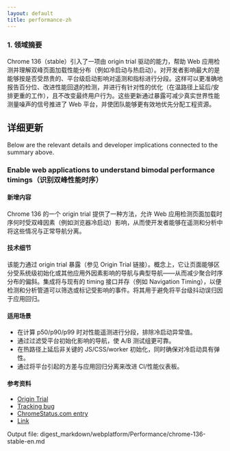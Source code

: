```yaml
---
layout: default
title: performance-zh
---
```


### 1. 领域摘要

Chrome 136（stable）引入了一项由 origin trial 驱动的能力，帮助 Web 应用检测并理解双峰页面加载性能分布（例如冷启动与热启动）。对开发者影响最大的是能够按是否受昂贵的、平台级启动影响对遥测和指标进行分段。这样可以更准确地报告百分位、改进性能回退的检测，并进行有针对性的优化（在温路径上延后/安排更重的工作），且不改变最终用户行为。这些更新通过暴露可减少真实世界性能测量噪声的信号推进了 Web 平台，并使团队能够更有效地优先分配工程资源。

## 详细更新

Below are the relevant details and developer implications connected to the summary above.

### Enable web applications to understand bimodal performance timings（识别双峰性能时序）

#### 新增内容
Chrome 136 的一个 origin trial 提供了一种方法，允许 Web 应用检测页面加载时序何时受双峰因素（例如浏览器冷启动）影响，从而使开发者能够在遥测和分析中将这些情况与正常导航分离。

#### 技术细节
该能力通过 origin trial 暴露（参见 Origin Trial 链接）。概念上，它让页面能够区分受系统级初始化或其他应用外因素影响的导航与典型导航——从而减少聚合时序分布的偏斜。集成将与现有的 timing 接口并存（例如 Navigation Timing），以便检测和分析管道可以筛选或标记受影响的事件。将其用于避免将平台级抖动误归因于应用回归。

#### 适用场景
- 在计算 p50/p90/p99 时对性能遥测进行分段，排除冷启动异常值。
- 通过过滤受平台初始化影响的导航，使 A/B 测试组更可靠。
- 在热路径上延后非关键的 JS/CSS/worker 初始化，同时确保对冷启动具有弹性。
- 通过将平台引起的方差与应用回归分离来改进 CI/性能仪表板。

#### 参考资料
- [Origin Trial](https://developer.chrome.com/origintrials/#/trials/active)
- [Tracking bug](https://bugs.chromium.org/p/chromium/issues/detail?id=1413848)
- [ChromeStatus.com entry](https://chromestatus.com/feature/5037395062800384)
- [Link](https://w3c.github.io/navigation-timing/)

Output file: digest_markdown/webplatform/Performance/chrome-136-stable-en.md
